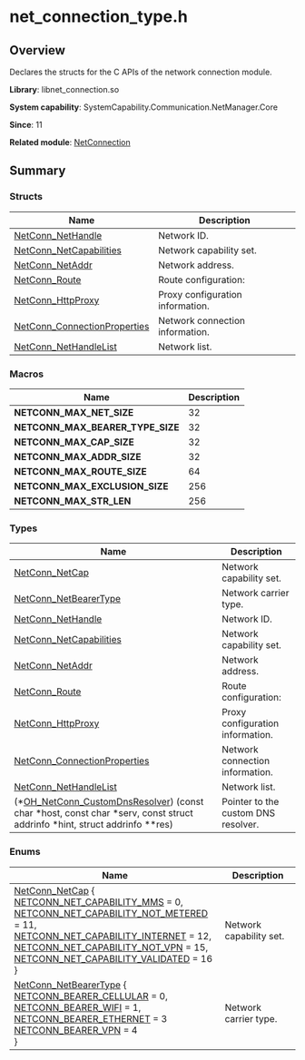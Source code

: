 # net_connection_type.h


## Overview

Declares the structs for the C APIs of the network connection module.

**Library**: libnet_connection.so

**System capability**: SystemCapability.Communication.NetManager.Core

**Since**: 11

**Related module**: [NetConnection](_net_connection.md)


## Summary


### Structs

| Name| Description| 
| -------- | -------- |
| [NetConn_NetHandle](_net_conn___net_handle.md) | Network ID.| 
| [NetConn_NetCapabilities](_net_conn___net_capabilities.md) | Network capability set.| 
| [NetConn_NetAddr](_net_conn___net_addr.md) | Network address.| 
| [NetConn_Route](_net_conn___route.md) | Route configuration:| 
| [NetConn_HttpProxy](_net_conn___http_proxy.md) | Proxy configuration information.| 
| [NetConn_ConnectionProperties](_net_conn___connection_properties.md) | Network connection information.| 
| [NetConn_NetHandleList](_net_conn___net_handle_list.md) | Network list.| 


### Macros

| Name| Description| 
| -------- | -------- |
| **NETCONN_MAX_NET_SIZE** | 32 | 
| **NETCONN_MAX_BEARER_TYPE_SIZE** | 32 | 
| **NETCONN_MAX_CAP_SIZE** | 32 | 
| **NETCONN_MAX_ADDR_SIZE** | 32 | 
| **NETCONN_MAX_ROUTE_SIZE** | 64 | 
| **NETCONN_MAX_EXCLUSION_SIZE** | 256 | 
| **NETCONN_MAX_STR_LEN** | 256 | 


### Types

| Name| Description| 
| -------- | -------- |
| [NetConn_NetCap](_net_connection.md#netconn_netcap) | Network capability set.| 
| [NetConn_NetBearerType](_net_connection.md#netconn_netbearertype) | Network carrier type.| 
| [NetConn_NetHandle](_net_connection.md#netconn_nethandle) | Network ID.| 
| [NetConn_NetCapabilities](_net_connection.md#netconn_netcapabilities) | Network capability set.| 
| [NetConn_NetAddr](_net_connection.md#netconn_netaddr) | Network address.| 
| [NetConn_Route](_net_connection.md#netconn_route) | Route configuration:| 
| [NetConn_HttpProxy](_net_connection.md#netconn_httpproxy) | Proxy configuration information.| 
| [NetConn_ConnectionProperties](_net_connection.md#netconn_connectionproperties) | Network connection information.| 
| [NetConn_NetHandleList](_net_connection.md#netconn_nethandlelist) | Network list.| 
| (\*[OH_NetConn_CustomDnsResolver](_net_connection.md#oh_netconn_customdnsresolver)) (const char \*host, const char \*serv, const struct addrinfo \*hint, struct addrinfo \*\*res) | Pointer to the custom DNS resolver.| 


### Enums

| Name| Description| 
| -------- | -------- |
| [NetConn_NetCap](_net_connection.md#netconn_netcap) {<br>[NETCONN_NET_CAPABILITY_MMS](_net_connection.md) = 0,<br>[NETCONN_NET_CAPABILITY_NOT_METERED](_net_connection.md) = 11,<br>[NETCONN_NET_CAPABILITY_INTERNET](_net_connection.md) = 12,<br>[NETCONN_NET_CAPABILITY_NOT_VPN](_net_connection.md) = 15,<br>[NETCONN_NET_CAPABILITY_VALIDATED](_net_connection.md) = 16<br>} | Network capability set.| 
| [NetConn_NetBearerType](_net_connection.md#netconn_netbearertype) {<br>[NETCONN_BEARER_CELLULAR](_net_connection.md#netconn_netbearertype-1) = 0,<br>[NETCONN_BEARER_WIFI](_net_connection.md#netconn_netbearertype-1) = 1,<br>[NETCONN_BEARER_ETHERNET](_net_connection.md#netconn_netbearertype-1) = 3<br>[NETCONN_BEARER_VPN](_net_connection.md#netconn_netbearertype-1) = 4<br>} | Network carrier type.|
